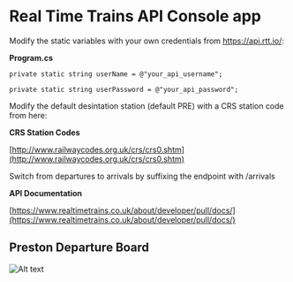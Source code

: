 # Real Time Trains API Console app

Modify the static variables with your own credentials from https://api.rtt.io/:

**Program.cs**

`private static string userName = @"your_api_username";`

`private static string userPassword = @"your_api_password";`

Modify the default desintation station (default PRE) with a CRS station code from here:

**CRS Station Codes**

[http://www.railwaycodes.org.uk/crs/crs0.shtm](http://www.railwaycodes.org.uk/crs/crs0.shtm)

Switch from departures to arrivals by suffixing the endpoint with /arrivals

**API Documentation**

[https://www.realtimetrains.co.uk/about/developer/pull/docs/](https://www.realtimetrains.co.uk/about/developer/pull/docs/)


## Preston Departure Board

![Alt text](/relative/path/to/PrestonDepartures.PNG?raw=true "Preston Departure Board")
